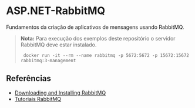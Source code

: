 # ASP.NET-RabbitMQ
Fundamentos da criação de aplicativos de mensagens usando RabbitMQ.

> **Nota:** Para execução dos exemplos deste repositório o servidor RabbitMQ deve estar instalado.
>
>```
>  docker run -it --rm --name rabbitmq -p 5672:5672 -p 15672:15672 rabbitmq:3-management
>```

## Referências
- [Downloading and Installing RabbitMQ](https://www.rabbitmq.com/download.html)
- [Tutoriais RabbitMQ](https://www.rabbitmq.com/getstarted.html)
